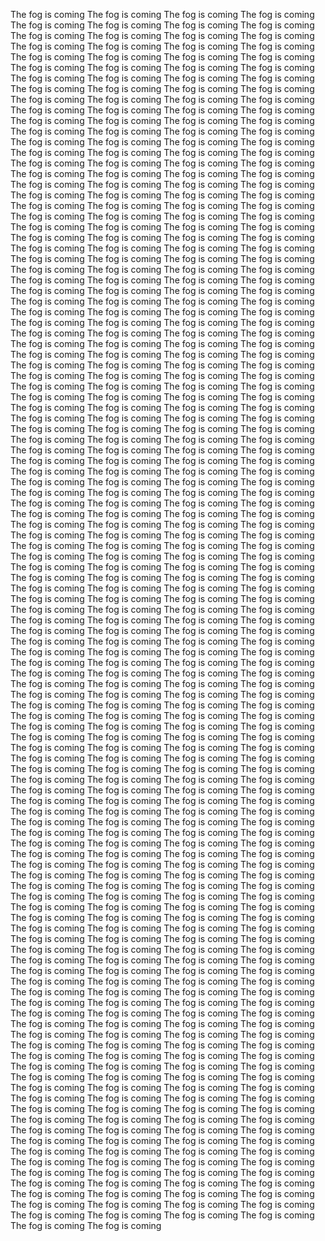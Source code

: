  The fog is coming The fog is coming The fog is coming The fog is coming The fog is coming The fog is coming The fog is coming The fog is coming The fog is coming The fog is coming The fog is coming The fog is coming The fog is coming The fog is coming The fog is coming The fog is coming The fog is coming The fog is coming The fog is coming The fog is coming The fog is coming The fog is coming The fog is coming The fog is coming The fog is coming The fog is coming The fog is coming The fog is coming The fog is coming The fog is coming The fog is coming The fog is coming The fog is coming The fog is coming The fog is coming The fog is coming The fog is coming The fog is coming The fog is coming The fog is coming The fog is coming The fog is coming The fog is coming The fog is coming The fog is coming The fog is coming The fog is coming The fog is coming The fog is coming The fog is coming The fog is coming The fog is coming The fog is coming The fog is coming The fog is coming The fog is coming The fog is coming The fog is coming The fog is coming The fog is coming The fog is coming The fog is coming The fog is coming The fog is coming The fog is coming The fog is coming The fog is coming The fog is coming The fog is coming The fog is coming The fog is coming The fog is coming The fog is coming The fog is coming The fog is coming The fog is coming The fog is coming The fog is coming The fog is coming The fog is coming The fog is coming The fog is coming The fog is coming The fog is coming The fog is coming The fog is coming The fog is coming The fog is coming The fog is coming The fog is coming The fog is coming The fog is coming The fog is coming The fog is coming The fog is coming The fog is coming The fog is coming The fog is coming The fog is coming The fog is coming The fog is coming The fog is coming The fog is coming The fog is coming The fog is coming The fog is coming The fog is coming The fog is coming The fog is coming The fog is coming The fog is coming The fog is coming The fog is coming The fog is coming The fog is coming The fog is coming The fog is coming The fog is coming The fog is coming The fog is coming The fog is coming The fog is coming The fog is coming The fog is coming The fog is coming The fog is coming The fog is coming The fog is coming The fog is coming The fog is coming The fog is coming The fog is coming The fog is coming The fog is coming The fog is coming The fog is coming The fog is coming The fog is coming The fog is coming The fog is coming The fog is coming The fog is coming The fog is coming The fog is coming The fog is coming The fog is coming The fog is coming The fog is coming The fog is coming The fog is coming The fog is coming The fog is coming The fog is coming The fog is coming The fog is coming The fog is coming The fog is coming The fog is coming The fog is coming The fog is coming The fog is coming The fog is coming The fog is coming The fog is coming The fog is coming The fog is coming The fog is coming The fog is coming The fog is coming The fog is coming The fog is coming The fog is coming The fog is coming The fog is coming The fog is coming The fog is coming The fog is coming The fog is coming The fog is coming The fog is coming The fog is coming The fog is coming The fog is coming The fog is coming The fog is coming The fog is coming The fog is coming The fog is coming The fog is coming The fog is coming The fog is coming The fog is coming The fog is coming The fog is coming The fog is coming The fog is coming The fog is coming The fog is coming The fog is coming The fog is coming The fog is coming The fog is coming The fog is coming The fog is coming The fog is coming The fog is coming The fog is coming The fog is coming The fog is coming The fog is coming The fog is coming The fog is coming The fog is coming The fog is coming The fog is coming The fog is coming The fog is coming The fog is coming The fog is coming The fog is coming The fog is coming The fog is coming The fog is coming The fog is coming The fog is coming The fog is coming The fog is coming The fog is coming The fog is coming The fog is coming The fog is coming The fog is coming The fog is coming The fog is coming The fog is coming The fog is coming The fog is coming The fog is coming The fog is coming The fog is coming The fog is coming The fog is coming The fog is coming The fog is coming The fog is coming The fog is coming The fog is coming The fog is coming The fog is coming The fog is coming The fog is coming The fog is coming The fog is coming The fog is coming The fog is coming The fog is coming The fog is coming The fog is coming The fog is coming The fog is coming The fog is coming The fog is coming The fog is coming The fog is coming The fog is coming The fog is coming The fog is coming The fog is coming The fog is coming The fog is coming The fog is coming The fog is coming The fog is coming The fog is coming The fog is coming The fog is coming The fog is coming The fog is coming The fog is coming The fog is coming The fog is coming The fog is coming The fog is coming The fog is coming The fog is coming The fog is coming The fog is coming The fog is coming The fog is coming The fog is coming The fog is coming The fog is coming The fog is coming The fog is coming The fog is coming The fog is coming The fog is coming The fog is coming The fog is coming The fog is coming The fog is coming The fog is coming The fog is coming The fog is coming The fog is coming The fog is coming The fog is coming The fog is coming The fog is coming The fog is coming The fog is coming The fog is coming The fog is coming The fog is coming The fog is coming The fog is coming The fog is coming The fog is coming The fog is coming The fog is coming The fog is coming The fog is coming The fog is coming The fog is coming The fog is coming The fog is coming The fog is coming The fog is coming The fog is coming The fog is coming The fog is coming The fog is coming The fog is coming The fog is coming The fog is coming The fog is coming The fog is coming The fog is coming The fog is coming The fog is coming The fog is coming The fog is coming The fog is coming The fog is coming The fog is coming The fog is coming The fog is coming The fog is coming The fog is coming The fog is coming The fog is coming The fog is coming The fog is coming The fog is coming The fog is coming The fog is coming The fog is coming The fog is coming The fog is coming The fog is coming The fog is coming The fog is coming The fog is coming The fog is coming The fog is coming The fog is coming The fog is coming The fog is coming The fog is coming The fog is coming The fog is coming The fog is coming The fog is coming The fog is coming The fog is coming The fog is coming The fog is coming The fog is coming The fog is coming The fog is coming The fog is coming The fog is coming The fog is coming The fog is coming The fog is coming The fog is coming The fog is coming The fog is coming The fog is coming The fog is coming The fog is coming The fog is coming The fog is coming The fog is coming The fog is coming The fog is coming The fog is coming The fog is coming The fog is coming The fog is coming The fog is coming The fog is coming The fog is coming The fog is coming The fog is coming The fog is coming The fog is coming The fog is coming The fog is coming The fog is coming The fog is coming The fog is coming The fog is coming The fog is coming The fog is coming The fog is coming The fog is coming The fog is coming The fog is coming The fog is coming The fog is coming The fog is coming The fog is coming The fog is coming The fog is coming The fog is coming The fog is coming The fog is coming The fog is coming The fog is coming The fog is coming The fog is coming The fog is coming The fog is coming The fog is coming The fog is coming The fog is coming The fog is coming The fog is coming The fog is coming The fog is coming The fog is coming The fog is coming The fog is coming The fog is coming The fog is coming The fog is coming The fog is coming The fog is coming The fog is coming The fog is coming The fog is coming The fog is coming The fog is coming The fog is coming The fog is coming The fog is coming The fog is coming
